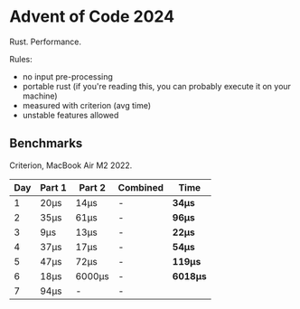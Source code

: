 # Advent of Code 2024

Rust. Performance.

Rules:

* no input pre-processing
* portable rust (if you're reading this, you can probably execute it on your machine)
* measured with criterion (avg time)
* unstable features allowed

## Benchmarks

Criterion, MacBook Air M2 2022.

| Day | Part 1 | Part 2 | Combined | Time       |
|-----|--------|--------|----------|------------|
| 1   | 20µs   | 14µs   | -        | **34µs**   |
| 2   | 35µs   | 61µs   | -        | **96µs**   |
| 3   | 9µs    | 13µs   | -        | **22µs**   |
| 4   | 37µs   | 17µs   | -        | **54µs**   |
| 5   | 47µs   | 72µs   | -        | **119µs**  |
| 6   | 18µs   | 6000µs | -        | **6018µs** |
| 7   | 94µs   | -      | -        |            |
